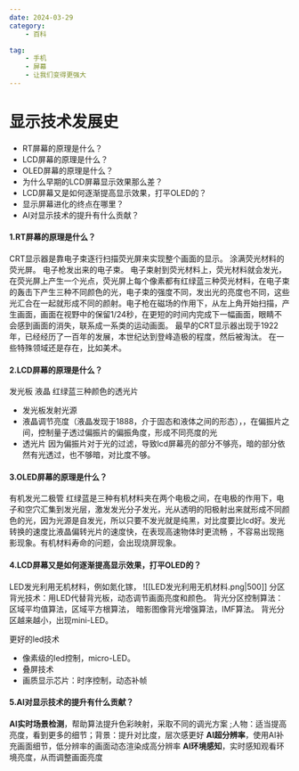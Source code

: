 ```yaml
---
date: 2024-03-29
category: 
    - 百科

tag:
    - 手机
    - 屏幕
    - 让我们变得更强大
---
```


# 显示技术发展史

- RT屏幕的原理是什么？  
- LCD屏幕的原理是什么？  
- OLED屏幕的原理是什么？  
- 为什么早期的LCD屏幕显示效果那么差？  
- LCD屏幕又是如何逐渐提高显示效果，打平OLED的？  
- 显示屏幕进化的终点在哪里？
- AI对显示技术的提升有什么贡献？

#### 1.RT屏幕的原理是什么？  
CRT显示器是靠电子束逐行扫描荧光屏来实现整个画面的显示。
涂满荧光材料的荧光屏。
电子枪发出来的电子束。
电子束射到荧光材料上，荧光材料就会发光，在荧光屏上产生一个光点，荧光屏上每个像素都有红绿蓝三种荧光材料，在电子束的轰击下产生三种不同颜色的光，电子束的强度不同，发出光的亮度也不同，这些光汇合在一起就形成不同的颜射。电子枪在磁场的作用下，从左上角开始扫描，产生画面，画面在视野中的保留1/24秒，在更短的时间内完成下一幅画面，眼睛不会感到画面的消失，联系成一系类的运动画面。
最早的CRT显示器出现于1922年，已经经历了一百年的发展，本世纪达到登峰造极的程度，然后被淘汰。
在一些特殊领域还是存在，比如美术。

#### 2.LCD屏幕的原理是什么？ 
发光板  液晶  红绿蓝三种颜色的透光片
- 发光板发射光源
- 液晶调节亮度（液晶发现于1888，介于固态和液体之间的形态），，在偏振片之间，控制量子透过偏振片的偏振角度，形成不同亮度的光
- 透光片
因为偏振片对于光的过滤，导致lcd屏幕亮的部分不够亮，暗的部分依然有光透过，也不够暗，对比度不够。

#### 3.OLED屏幕的原理是什么？  
有机发光二极管
红绿蓝是三种有机材料夹在两个电极之间，在电极的作用下，电子和空穴汇集到发光层，激发发光分子发光，光从透明的阳极射出来就形成不同颜色的光，因为光源是自发光，所以只要不发光就是纯黑，对比度要比lcd好。发光转换的速度比液晶偏转光片的速度快，在表现高速物体时更流畅 ，不容易出现拖影现象。有机材料寿命的问题，会出现烧屏现象。

#### 4.LCD屏幕又是如何逐渐提高显示效果，打平OLED的？ 
LED发光利用无机材料，例如氮化镓，
![[LED发光利用无机材料.png|500]]
分区背光技术：用LED代替背光板，动态调节画面亮度和颜色。
背光分区控制算法：区域平均值算法，区域平方根算法，
暗影图像背光增强算法，IMF算法。
背光分区越来越小，出现mini-LED。

更好的led技术
- 像素级的led控制，micro-LED。
- 叠屏技术
- 画质显示芯片：时序控制，动态补帧

#### 5.AI对显示技术的提升有什么贡献？

**AI实时场景检测**，帮助算法提升色彩映射，采取不同的调光方案 ;人物：适当提高亮度，看到更多的细节；背景：提升对比度，层次感更好
**AI超分辨率**，使用AI补充画面细节，低分辨率的画面动态渲染成高分辨率
**AI环境感知**，实时感知观看环境亮度，从而调整画面亮度